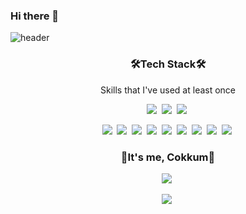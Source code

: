 ### Hi there 👋

![header](https://capsule-render.vercel.app/api?type=slice&color=auto&height=300&section=header&text=COKKUM113&fontSize=90)


<h3 align="center">🛠Tech Stack🛠</h3>

<p align="center">Skills that I've used at least once</p>

<p align="center">
 <img src="https://img.shields.io/badge/Python-3766AB?style=flat-square&logo=Python&logoColor=white"/></a>&nbsp
 <img src="https://img.shields.io/badge/Java-red?style=flat-square&logo=Java&logoColor=white"/></a>&nbsp
 <img src="https://img.shields.io/badge/C sharp-inactive?style=flat-square&logo=C Sharp&logoColor=white"/></a>&nbsp</p>
<p align="center">
 <img src="https://img.shields.io/badge/SpringBoot-success?style=flat-square&logo=Spring Boot&logoColor=white"/></a>&nbsp
 <img src="https://img.shields.io/badge/MySQL-informational?style=flat-square&logo=MySQL&logoColor=white"/></a>&nbsp
 <img src="https://img.shields.io/badge/Redis-DC382D?style=flat-square&logo=Redis&logoColor=white"/></a>&nbsp
 <img src="https://img.shields.io/badge/Slack-4A154B?style=flat-square&logo=Slack&logoColor=white"/></a>&nbsp
 <img src="https://img.shields.io/badge/Swagger-85EA2D?style=flat-square&logo=Swagger&logoColor=white"/></a>&nbsp
 <img src="https://img.shields.io/badge/Amazon S3-569A31?style=flat-square&logo=Amazon S3&logoColor=white"/></a>&nbsp
 <img src="https://img.shields.io/badge/Postman-FF6C37?style=flat-square&logo=Postman&logoColor=white"/></a>&nbsp
 <img src="https://img.shields.io/badge/MariaDB-003545?style=flat-square&logo=MariaDB&logoColor=white"/></a>&nbsp
 <img src="https://img.shields.io/badge/Spring-6DB33F?style=flat-square&amp;logo=Spring&amp;logoColor=white"/></a>&nbsp
 


<h3 align="center">🎀It's me, Cokkum🎀</h3>
<p align="center">
 <a href="https://velog.io/@cokkum113"><img src="http://img.shields.io/badge/-Velog-00aaa7?style=flat&amp;logo=Vector Logo Zone&amp;link=https://velog.io/@cokkum113"/></a>&nbsp
 

<!--  <a href="https://velog.io/@cokkum113" rel="nofollow">
    <img src="https://camo.githubusercontent.com/9f5242b5d69f2745ada4aa0a2ac400f63ddbe02b7c2e22e856f08b23462a818c/687474703a2f2f696d672e736869656c64732e696f2f62616467652f2d56656c6f672d3030616161373f7374796c653d666c6174266c6f676f3d566563746f72204c6f676f205a6f6e65266c696e6b3d68747470733a2f2f76656c6f672e696f2f406464696e675f6a69" data-canonical-src="http://img.shields.io/badge/-Velog-00aaa7?style=flat&amp;logo=Vector Logo Zone&amp;link=https://velog.io/@dding_ji" style="max-width: 100%;">
</a>
  -->
 
 
<p align="center">
 <a href="https://blog.naver.com/codingwhizkid"><img src="https://img.shields.io/badge/Blog-brightgreen?style=flat-square&logo=Naver&logoColor=white&link=내링크"/></a>&nbsp
 

